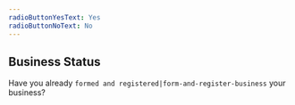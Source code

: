 ```yaml
---
radioButtonYesText: Yes
radioButtonNoText: No
---
```

## Business Status

Have you already `formed and registered|form-and-register-business` your business?